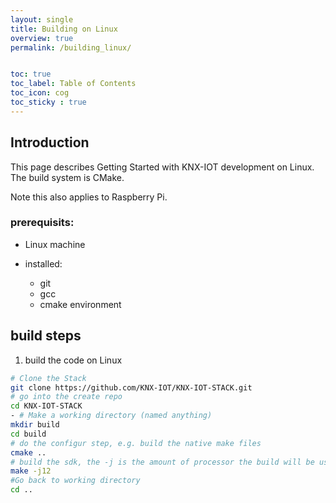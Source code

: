 ```yaml
---
layout: single
title: Building on Linux
overview: true
permalink: /building_linux/


toc: true
toc_label: Table of Contents
toc_icon: cog
toc_sticky : true
---
```


## Introduction

This page describes Getting Started with KNX-IOT development on Linux.
The build system is CMake.

Note this also applies to Raspberry Pi.

### prerequisits:

- Linux machine
- installed:

  - git
  - gcc
  - cmake environment

## build steps

1. build the code on Linux

```bash
# Clone the Stack
git clone https://github.com/KNX-IOT/KNX-IOT-STACK.git
# go into the create repo
cd KNX-IOT-STACK
- # Make a working directory (named anything)
mkdir build
cd build 
# do the configur step, e.g. build the native make files
cmake ..
# build the sdk, the -j is the amount of processor the build will be using
make -j12
#Go back to working directory
cd ..
```
